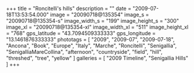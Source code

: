 +++
title = "Roncitelli's hills"
description = ""
date = "2009-07-18T13:53:54.000"
image = "20090718@135354"
image_s = "20090718@135354-s"
image_width_s = "199"
image_height_s = "300"
image_xl = "20090718@135354-xl"
image_width_xl = "511"
image_height_xl = "768"
gps_latitude = "43.7094509333333"
gps_longitude = "13.1461876333333"
phototags = [ "2009", "2009-07", "2009-07-18", "Ancona", "Book", "Europe", "Italy", "Marche", "Roncitelli", "Senigallia", "SenigalliaMareCollina", "afternoon", "countryside", "field", "hill", "threshed", "tree", "yellow" ]
galleries = [ "2009 Timeline", "Senigallia Hills" ]
+++
